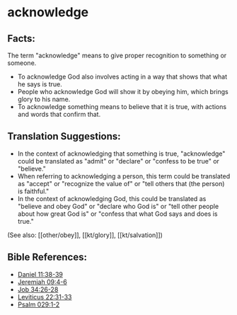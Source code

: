 # acknowledge #

## Facts: ##

The term "acknowledge" means to give proper recognition to something or someone.

* To acknowledge God also involves acting in a way that shows that what he says is true.
* People who acknowledge God will show it by obeying him, which brings glory to his name.
* To acknowledge something means to believe that it is true, with actions and words that confirm that. 

## Translation Suggestions: ##

* In the context of acknowledging that something is true, "acknowledge" could be translated as "admit" or "declare" or "confess to be true" or "believe."
* When referring to acknowledging a person, this term could be translated as "accept" or "recognize the value of" or "tell others that (the person) is faithful."
* In the context of acknowledging God, this could be translated as "believe and obey God" or "declare who God is" or "tell other people about how great God is" or "confess that what God says and does is true."

(See also: [[other/obey]], [[kt/glory]], [[kt/salvation]])

## Bible References: ##

* [Daniel 11:38-39](en/tn/dan/help/11/38)
* [Jeremiah 09:4-6](en/tn/jer/help/09/04)
* [Job 34:26-28](en/tn/job/help/34/26)
* [Leviticus 22:31-33](en/tn/lev/help/22/31)
* [Psalm 029:1-2](en/tn/psa/help/29/01)